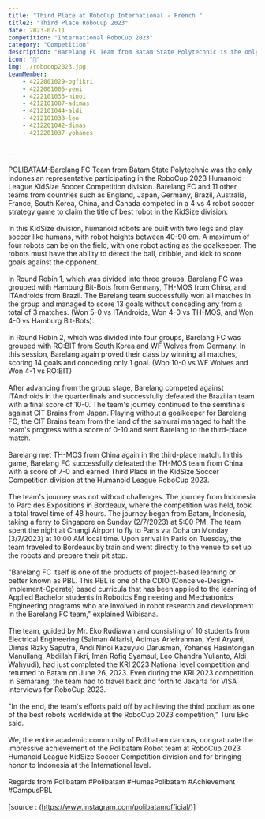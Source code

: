 ```yaml
---
title: "Third Place at RoboCup International - French "
title2: "Third Place RoboCup 2023"
date: 2023-07-11
competition: "International RoboCup 2023"
category: "Competition"
description: "Barelang FC Team from Batam State Polytechnic is the only Indonesian representative participating in RoboCup 2023 Humanoid League KidSize Soccer Competition division."
icon: "🥉"
img: ./robocop2023.jpg
teamMember: 
    - 4222001029-bgfikri
    - 4222001005-yeni
    - 4222101033-ninoi
    - 4212101087-adimas
    - 4212101044-aldi
    - 4212101033-leo
    - 4212201042-dimas
    - 4212201037-yohanes

    
---
```

POLIBATAM-Barelang FC Team from Batam State Polytechnic was the only Indonesian representative participating in the RoboCup 2023 Humanoid League KidSize Soccer Competition division. Barelang FC and 11 other teams from countries such as England, Japan, Germany, Brazil, Australia, France, South Korea, China, and Canada competed in a 4 vs 4 robot soccer strategy game to claim the title of best robot in the KidSize division.
<br/>
<br/>
In this KidSize division, humanoid robots are built with two legs and play soccer like humans, with robot heights between 40-90 cm. A maximum of four robots can be on the field, with one robot acting as the goalkeeper. The robots must have the ability to detect the ball, dribble, and kick to score goals against the opponent.
<br/>
<br/>
In Round Robin 1, which was divided into three groups, Barelang FC was grouped with Hamburg Bit-Bots from Germany, TH-MOS from China, and ITAndroids from Brazil. The Barelang team successfully won all matches in the group and managed to score 13 goals without conceding any from a total of 3 matches. (Won 5-0 vs ITAndroids, Won 4-0 vs TH-MOS, and Won 4-0 vs Hamburg Bit-Bots).
<br/>
<br/>
In Round Robin 2, which was divided into four groups, Barelang FC was grouped with RO:BIT from South Korea and WF Wolves from Germany. In this session, Barelang again proved their class by winning all matches, scoring 14 goals and conceding only 1 goal. (Won 10-0 vs WF Wolves and Won 4-1 vs RO:BIT)
<br/>
<br/>
After advancing from the group stage, Barelang competed against ITAndroids in the quarterfinals and successfully defeated the Brazilian team with a final score of 10-0. The team's journey continued to the semifinals against CIT Brains from Japan. Playing without a goalkeeper for Barelang FC, the CIT Brains team from the land of the samurai managed to halt the team's progress with a score of 0-10 and sent Barelang to the third-place match.
<br/>
<br/>
Barelang met TH-MOS from China again in the third-place match. In this game, Barelang FC successfully defeated the TH-MOS team from China with a score of 7-0 and earned Third Place in the KidSize Soccer Competition division at the Humanoid League RoboCup 2023.
<br/>
<br/>
The team's journey was not without challenges. The journey from Indonesia to Parc des Expositions in Bordeaux, where the competition was held, took a total travel time of 48 hours. The journey began from Batam, Indonesia, taking a ferry to Singapore on Sunday (2/7/2023) at 5:00 PM. The team spent the night at Changi Airport to fly to Paris via Doha on Monday (3/7/2023) at 10:00 AM local time. Upon arrival in Paris on Tuesday, the team traveled to Bordeaux by train and went directly to the venue to set up the robots and prepare their pit stop.
<br/>
<br/>
"Barelang FC itself is one of the products of project-based learning or better known as PBL. This PBL is one of the CDIO (Conceive-Design-Implement-Operate) based curricula that has been applied to the learning of Applied Bachelor students in Robotics Engineering and Mechatronics Engineering programs who are involved in robot research and development in the Barelang FC team," explained Wibisana.
<br/>
<br/>
The team, guided by Mr. Eko Rudiawan and consisting of 10 students from Electrical Engineering (Salman Alfarisi, Adimas Ariefrahman, Yeni Aryani, Dimas Rizky Saputra, Andi Ninoi Kazuyuki Darusman, Yohanes Hasintongan Manullang, Abdillah Fikri, Iman Rofiq Syamsul, Leo Chandra Yulianto, Aldi Wahyudi), had just completed the KRI 2023 National level competition and returned to Batam on June 26, 2023. Even during the KRI 2023 competition in Semarang, the team had to travel back and forth to Jakarta for VISA interviews for RoboCup 2023.
<br/>
<br/>
"In the end, the team's efforts paid off by achieving the third podium as one of the best robots worldwide at the RoboCup 2023 competition," Turu Eko said.
<br/>
<br/>
We, the entire academic community of Polibatam campus, congratulate the impressive achievement of the Polibatam Robot team at RoboCup 2023 Humanoid League KidSize Soccer Competition division and for bringing honor to Indonesia at the International level.
<br/>
<br/>
Regards from Polibatam #Polibatam #HumasPolibatam #Achievement #CampusPBL
<br/>
<br/>
[source : (https://www.instagram.com/polibatamofficial/)]